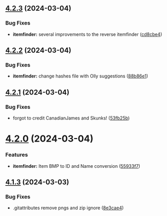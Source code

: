 ## [4.2.3](https://github.com/Torwent/SRL-T/compare/v4.2.2...v4.2.3) (2024-03-04)


### Bug Fixes

* **itemfinder:** several improvements to the reverse itemfinder ([cd8cbe4](https://github.com/Torwent/SRL-T/commit/cd8cbe4cb2a188829a6db065c2e12be5f12a1e90))



## [4.2.2](https://github.com/Torwent/SRL-T/compare/v4.2.1...v4.2.2) (2024-03-04)


### Bug Fixes

* **itemfinder:** change hashes file with Olly suggestions ([88b86e1](https://github.com/Torwent/SRL-T/commit/88b86e11061dd2e496defc8da8d2537a0de1a43a))



## [4.2.1](https://github.com/Torwent/SRL-T/compare/v4.2.0...v4.2.1) (2024-03-04)


### Bug Fixes

* forgot to credit CanadianJames and Skunks! ([53fb25b](https://github.com/Torwent/SRL-T/commit/53fb25b80f30c67cecd8b4c500be6c94e2ca2d4c))



# [4.2.0](https://github.com/Torwent/SRL-T/compare/v4.1.3...v4.2.0) (2024-03-04)


### Features

* **itemfinder:** Item BMP to ID and Name conversion ([55933f7](https://github.com/Torwent/SRL-T/commit/55933f7f4f0b22c0c1f1af3ebfdb4f22dca7ac1b))



## [4.1.3](https://github.com/Torwent/SRL-T/compare/v4.1.2...v4.1.3) (2024-03-03)


### Bug Fixes

* .gitattributes remove pngs and zip ignore ([8e3cae4](https://github.com/Torwent/SRL-T/commit/8e3cae4a059c7124df5f0d3f0874f3c784fe80b8))



